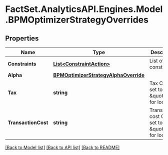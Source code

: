 # FactSet.AnalyticsAPI.Engines.Model.BPMOptimizerStrategyOverrides

## Properties

Name | Type | Description | Notes
------------ | ------------- | ------------- | -------------
**Constraints** | [**List&lt;ConstraintAction&gt;**](ConstraintAction.md) | List of constraints | [optional] 
**Alpha** | [**BPMOptimizerStrategyAlphaOverride**](BPMOptimizerStrategyAlphaOverride.md) |  | [optional] 
**Tax** | **string** | Tax  Can be set to \&quot;\&quot; for local | [optional] 
**TransactionCost** | **string** | Transaction cost  Can be set to \&quot;\&quot; for local | [optional] 

[[Back to Model list]](../README.md#documentation-for-models) [[Back to API list]](../README.md#documentation-for-api-endpoints) [[Back to README]](../README.md)

